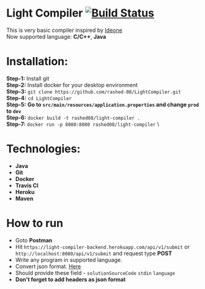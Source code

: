 # Light Compiler [![Build Status](https://travis-ci.com/rashed-08/LightCompiler.svg?branch=master)](https://travis-ci.com/rashed-08/LightCompiler)
This is very basic compiler inspired by [Ideone](https://ideone.com/) \
Now supported language: **C/C++**, **Java**

# Installation:
**Step-1:** Install git \
**Step-2:** Install docker for your desktop environment \
**Step-3:** ``git clone https://github.com/rashed-08/LightCompiler.git`` \
**Step-4:** ``cd LightCompiler`` \
**Step-5:** **Go to `src/main/resources/application.properties` and change `prod` to `dev`** \
**Step-6:** ```docker build -t rashed08/light-compiler .``` \
**Step-7:** `docker run -p 8080:8080 rashed08/light-compiler` \

# Technologies:
  - **Java**
  - **Git**
  - **Docker**
  - **Travis CI**
  - **Heroku**
  - **Maven**

# How to run 
  - Goto **Postman**
  - Hit `https://light-compiler-backend.herokuapp.com/api/v1/submit` or `http://localhost:8080/api/v1/submit` and request type **POST**
  - Write any program in supported language.
  - Convert json format. [Here](https://onlinetexttools.com/json-stringify-text)
  - Should provide these field - `solutionSourceCode` `stdin` `language`
  - **Don't forget to add headers as json format**
